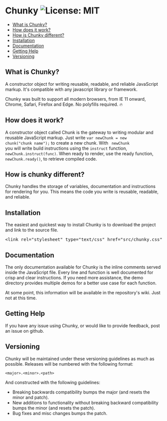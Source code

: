 # Chunky ![License: MIT](https://img.shields.io/badge/License-MIT-blue.svg)
* [What is Chunky?](#what-is-chunky)
* [How does it work?](#how-does-it-work)
* [How is Chunky different?](#how-is-chunky-different)
* [Installation](#installation)
* [Documentation](#documentation)
* [Getting Help](#getting-help)
* [Versioning](#versioning)

## What is Chunky?
A constructor object for writing reusable, readable, and reliable JavaScript markup. It's compatible with any javascript library or framework. 

Chunky was built to support all modern browsers, from IE 11 onward, Chrome, Safari, Firefox and Edge. No polyfills required. :fire: 


## How does it work?
A constructor object called Chunk is the gateway to writing modular and reusable JavaScript markup. Just write <code>var newChunk = new chunk("chunk name");</code> to create a new chunk. With <code> newChunk </code> you will write build instructions using the <code>instruct</code> function, <code>newChunk.instruct(func)</code>. When ready to render, use the ready function, <code>newChunk.ready()</code>, to retrieve compiled code. 


## How is chunky different?
Chunky handles the storage of variables, documentation and instructions for rendering for you. This means the code you write is reusable, readable, and reliable.

## Installation
The easiest and quickest way to install Chunky is to download the project and link to the source file.

<pre>
&lt;link rel="stylesheet" type="text/css" href="src/chunky.css"&gt;
</pre>


## Documentation
The only documentation available for Chunky is the inline comments served inside the JavaScript file. Every line and function is well documented for crisp and clear instructions. If you need more assistance, the demo directory provides multiple demos for a better use case for each function.

At some point, this information will be available in the repository's wiki. Just not at this time.


## Getting Help
If you have any issue using Chunky, or would like to provide feedback, post an issue on github.


## Versioning
Chunky will be maintained under these versioning guidelines as much as possible. Releases will be numbered with the following format:

`<major>.<minor>.<path>`

And constructed with the following guidelines:
+ Breaking backwards compatibility bumps the major (and resets the minor and patch).
+ New additions to functionality without breaking backward compatibility bumps the minor (and resets the patch).
+ Bug fixes and misc changes bumps the patch.

